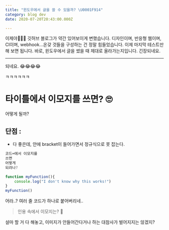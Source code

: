 ```yaml
---
title: "윈도우에서 글을 쓸 수 있을까? \U0001F914"
category: blog dev
date: 2020-07-20T20:43:00.000Z

---
```


이제야👏👏👏 깃허브 블로그가 약간 있어보이게 변했습니다. 디자인이며, 반응형 웹이며, CI이며, webhook...온갖 것들을 구성하는 건 정말 힘들었습니다. 이제 마지막 테스트만 해 보면 됩니다. 바로, 윈도우에서 글을 썼을 때 제대로 올라가는지입니다. 긴장되네요.

---

되네요. 😂😂😂😂

ㅋㅋㅋㅋㅋㅋ

# 타이틀에서 이모지를 쓰면? 🙄

어떻게 될까?

## 단점 :

- 다 좋은데, 안에 bracket이 들어가면서 정규식으로 못 잡는다.

```js
코드⌨에서 이모지를
쓰면
어떻게
되려나?

function myFunction(){
    console.log("I don't know why this works!")
}
myFunction()
```

어라..?
여러 줄 코드가 하나로 붙어버리네..

> 인용 속에서 이모지는? 💬

설마 할 거 다 해놓고, 이미지가 안들어간다거나 하는 대참사가 벌어지지는 않겠지?
